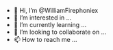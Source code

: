 - 👋 Hi, I’m @WilliamFirephoniex
- 👀 I’m interested in ...
- 🌱 I’m currently learning ...
- 💞️ I’m looking to collaborate on ...
- 📫 How to reach me ...

<!---
WilliamFirephoniex/WilliamFirephoniex is a ✨ special ✨ repository because its `README.md` (this file) appears on your GitHub profile.
You can click the Preview link to take a look at your changes.
--->
